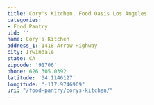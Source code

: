 ```yaml
---
title: Cory's Kitchen, Food Oasis Los Angeles
categories:
- Food Pantry
uid: ''
name: Cory's Kitchen
address_1: 1418 Arrow Highway
city: Irwindale
state: CA
zipcode: '91706'
phone: 626.305.0392
latitude: '34.1146127'
longitude: "-117.9746909"
uri: "/food-pantry/corys-kitchen/"
---
```


